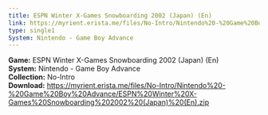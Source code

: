 ```yaml
---
title: ESPN Winter X-Games Snowboarding 2002 (Japan) (En)
link: https://myrient.erista.me/files/No-Intro/Nintendo%20-%20Game%20Boy%20Advance/ESPN%20Winter%20X-Games%20Snowboarding%202002%20(Japan)%20(En).zip
type: single1
System: Nintendo - Game Boy Advance
---
```

<b>Game:</b> ESPN Winter X-Games Snowboarding 2002 (Japan) (En)<br>
<b>System:</b> Nintendo - Game Boy Advance<br>
<b>Collection:</b> No-Intro<br>
<b>Download:</b> https://myrient.erista.me/files/No-Intro/Nintendo%20-%20Game%20Boy%20Advance/ESPN%20Winter%20X-Games%20Snowboarding%202002%20(Japan)%20(En).zip